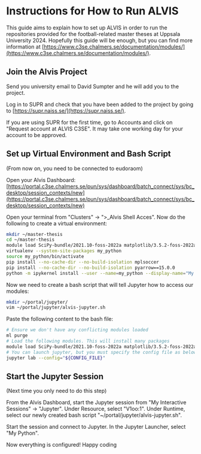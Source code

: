# Instructions for How to Run ALVIS

This guide aims to explain how to set up ALVIS in order to run the repositories provided for the football-related master theses at Uppsala University 2024. Hopefully this guide will be enough, but you can find more information at [https://www.c3se.chalmers.se/documentation/modules/](https://www.c3se.chalmers.se/documentation/modules/).

## Join the Alvis Project

Send you university email to David Sumpter and he will add you to the project.

Log in to SUPR and check that you have been added to the project by going to [https://supr.naiss.se/](https://supr.naiss.se/).

If you are using SUPR for the first time, go to Accounts and click on "Request account at ALVIS C3SE". It may take one working day for your account to be approved.

## Set up Virtual Environment and Bash Script

(From now on, you need to be connected to eudoraom)

Open your Alvis Dashboard:
[https://portal.c3se.chalmers.se/pun/sys/dashboard/batch_connect/sys/bc_desktop/session_contexts/new](https://portal.c3se.chalmers.se/pun/sys/dashboard/batch_connect/sys/bc_desktop/session_contexts/new)

Open your terminal from "Clusters" -> ">_Alvis Shell Acces". Now do the following to create a virtual environment:
```bash
mkdir ~/master-thesis
cd ~/master-thesis
module load SciPy-bundle/2021.10-foss-2022a matplotlib/3.5.2-foss-2022a JupyterLab/3.5.0-GCCcore-11.3.0
virtualenv --system-site-packages my_python
source my_python/bin/activate
pip install --no-cache-dir --no-build-isolation mplsoccer
pip install --no-cache-dir --no-build-isolation pyarrow==15.0.0
python -m ipykernel install --user --name=my_python --display-name="My Python"
```
Now we need to create a bash script that will tell Jupyter how to access our modules:
```bash
mkdir ~/portal/jupyter/
vim ~/portal/jupyter/alvis-jupyter.sh
```
Paste the following content to the bash file:
```bash
# Ensure we don't have any conflicting modules loaded
ml purge
# Load the following modules. This will install many packages
module load SciPy-bundle/2021.10-foss-2022a matplotlib/3.5.2-foss-2022a JupyterLab/3.5.0-GCCcore-11.3.0
# You can launch jupyter, but you must specify the config file as below: 
jupyter lab --config="${CONFIG_FILE}"
```
## Start the Jupyter Session

(Next time you only need to do this step)

From the Alvis Dashboard, start the Jupyter session from "My Interactive Sessions" -> "Jupyter". Under Resource, select "V1oo:1". Under Runtime, select our newly created bash script "~/portal/jupyter/alvis-jupyter.sh".

Start the session and connect to Jupyter. In the Jupyter Launcher, select "My Python".

Now everything is configured! Happy coding
